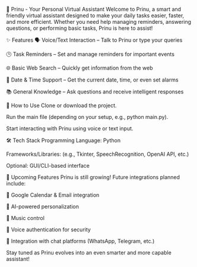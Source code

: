 🤖 Prinu - Your Personal Virtual Assistant
Welcome to Prinu, a smart and friendly virtual assistant designed to make your daily tasks easier, faster, and more efficient. Whether you need help managing reminders, answering questions, or performing basic tasks, Prinu is here to assist!

✨ Features
🗣️ Voice/Text Interaction – Talk to Prinu or type your queries

🕒 Task Reminders – Set and manage reminders for important events

🌐 Basic Web Search – Quickly get information from the web

📅 Date & Time Support – Get the current date, time, or even set alarms

📚 General Knowledge – Ask questions and receive intelligent responses

🚀 How to Use
Clone or download the project.

Run the main file (depending on your setup, e.g., python main.py).

Start interacting with Prinu using voice or text input.

🛠️ Tech Stack
Programming Language: Python

Frameworks/Libraries: (e.g., Tkinter, SpeechRecognition, OpenAI API, etc.)

Optional: GUI/CLI-based interface

🔮 Upcoming Features
Prinu is still growing! Future integrations planned include:


📅 Google Calendar & Email integration

🧠 AI-powered personalization

🎵 Music control 

🔐 Voice authentication for security

💬 Integration with chat platforms (WhatsApp, Telegram, etc.)

Stay tuned as Prinu evolves into an even smarter and more capable assistant!

